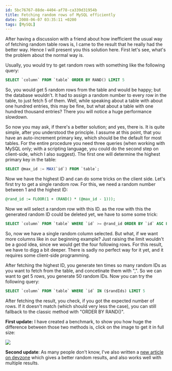 ```yaml
---
id: 5bc76767-88de-4404-af78-ca339d31954b
title: Fetching random rows of MySQL efficiently
date: 2008-06-07 03:35:11 +0200
tags: [MySQL]
---
```


After having a discussion with a friend about how inefficient the usual way of fetching random table rows is, I came to the result that he really had the better way. Hence I will present you this solution here. First let's see, what's the problem about the normal way is.

Usually, you would try to get random rows with something like the following query:

```sql
SELECT `column` FROM `table` ORDER BY RAND() LIMIT 5
```

So, you would get 5 random rows from the table and would be happy; but the database wouldn't. It had to assign a random number to every row in the table, to just fetch 5 of them. Well, while speaking about a table with about one hundred entries, this may be fine, but what about a table with one hundred thousand entries? There you will notice a huge performance slowdown.

So now you may ask, if there's a better solution; and yes, there is. It is quite simple, after you understood the principle. I assume at this point, that you have an auto-increment primary key, which should be the default for most tables. For the entire procedure you need three queries (when working with MySQL only; with a scripting language, you could do the second step on client-side, which I also suggest). The first one will determine the highest primary key in the table:

```sql
SELECT @max_id := MAX(`id`) FROM `table`;
```

Now we have the highest ID and can do some tricks on the client side. Let's first try to get a single random row. For this, we need a random number between 1 and the highest ID:

```sql
@rand_id := FLOOR(1 + (RAND() * (@max_id - 1)));
```

Now we will select a random row with this ID. as the row with this the generated random ID could be deleted yet, we have to some some trick:

```sql
SELECT `column` FROM `table` WHERE `id` >= @rand_id ORDER BY `id` ASC LIMIT 1
```

So, now we have a single random column selected. But what, if we want more columns like in our beginning example? Just raising the limit wouldn't be a good idea, since we would get the four following rows. For this result, we have to digg a bit deeper. There is sadly no perfect way for it yet, and it requires some client-side programming.

After fetching the highest ID, you generate ten times so many random IDs as you want to fetch from the table, and concetinate them with ",". So we can want to get 5 rows, you generate 50 random IDs. Now you can try the following query:

```sql
SELECT `column` FROM `table` WHERE `id` IN ($randIds) LIMIT 5
```

After fetching the result, you check, if you got the expected number of rows. If it doesn't match (which should very less the case), you can still fallback to the classic method with "ORDER BY RAND()".

**First update:** I have created a benchmark, to show you how huge the difference between those two methods is, click on the image to get it in full size:

![](/images/content/posts/2008-06-07-benchmark-random-rows.png)

**Second update**: As many people don't know, I've also written a [new article on devzone](/blog/2009/05/05/fetching-multiple-random-rows-from-a-database) which gives a better random results, and also works well with multiple results.